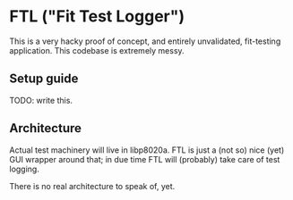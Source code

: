 # FTL ("Fit Test Logger")

This is a very hacky proof of concept, and entirely unvalidated, fit-testing
application. This codebase is extremely messy.

## Setup guide

TODO: write this.

## Architecture

Actual test machinery will live in libp8020a. FTL is just a (not so) nice (yet)
GUI wrapper around that; in due time FTL will (probably) take care of test
logging.

There is no real architecture to speak of, yet.
